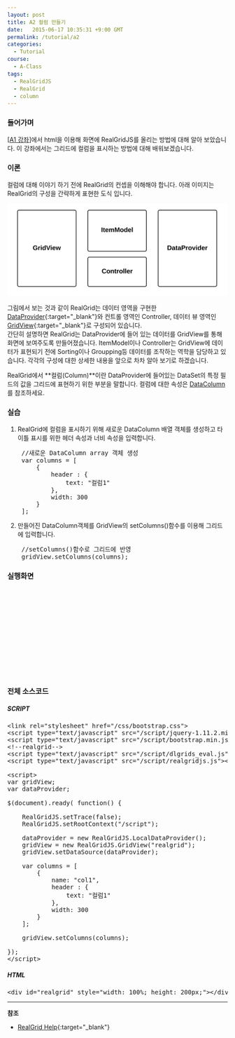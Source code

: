 ```yaml
---
layout: post
title: A2 컬럼 만들기
date:   2015-06-17 10:35:31 +9:00 GMT
permalink: /tutorial/a2
categories:
  - Tutorial
course:
  - A-Class
tags: 
  - RealGridJS
  - RealGrid
  - column
---
```


<script type="text/javascript" src="/script/dlgrids_eval.js"></script>
<script type="text/javascript" src="/script/realgridjs.js"></script>

<script>
var gridView;
var dataProvider;
    
$(document).ready( function() {

    RealGridJS.setTrace(false);
    RealGridJS.setRootContext("/script");
    
    dataProvider = new RealGridJS.LocalDataProvider();
    gridView = new RealGridJS.GridView("realgrid");
    gridView.setDataSource(dataProvider);
    
    var columns = [
        {
            name: "col1",
            header : {
                text: "컬럼1"
            },
            width: 300
        }
    ];
    
    gridView.setColumns(columns);

});
</script>

### 들어가며

\[[A1 강좌](/tutorial/a1)\]에서 html을 이용해 화면에 RealGridJS를 올리는 방법에 대해 알아 보았습니다. 이 강좌에서는 그리드에 컬럼을 표시하는 방법에 대해 배워보겠습니다.

### 이론

컬럼에 대해 이야기 하기 전에 RealGrid의 컨셉을 이해해야 합니다. 아래 이미지는 RealGrid의 구성을 간략하게 표현한 도식 입니다.    

![](/images/tutorials/20150617-realgrid-concept.png)

그림에서 보는 것과 같이 RealGrid는 데이터 영역을 구현한 [DataProvider](http://help.realgrid.com/api/DataProvider/){:target="_blank"}와  컨트롤 영역인 Controller, 데이터 뷰 영역인 [GridView](http://help.realgrid.com/api/GridView/){:target="_blank"}로 구성되어 있습니다.    
간단히 설명하면 RealGrid는 DataProvider에 들어 있는 데이터를 GridView를 통해 화면에 보여주도록 만들어졌습니다. ItemModel이나 Controller는 GridView에 데이터가 표현되기 전에 Sorting이나 Groupping등 데이터를 조작하는 역학을 담당하고 있습니다. 각각의 구성에 대한 상세한 내용을 앞으로 차차 알아 보기로 하겠습니다.

RealGrid에서 **컬럼(Column)**이란 DataProvider에 들어있는 DataSet의 특정 필드의 값을 그리드에 표현하기 위한 부분을 말합니다. 컬럼에 대한 속성은 [DataColumn](http://help.realgrid.com/api/types/DataColumn/)를 참조하세요.

### 실습 

1. RealGrid에 컬럼을 표시하기 위해 새로운 DataColumn 배열 객체를 생성하고 타이틀 표시를 위한 헤더 속성과 너비 속성을 입력합니다.

    <pre class="prettyprint">
    //새로운 DataColumn array 객체 생성
    var columns = [
        {
            header : {
                text: "컬럼1"
            },
            width: 300
        }
    ];</pre>

2. 만들어진 DataColumn객체를 GridView의 setColumns()함수를 이용해 그리드에 입력합니다.    

    <pre class="prettyprint">
    //setColumns()함수로 그리드에 반영
    gridView.setColumns(columns);</pre>

### 실행화면

<div id="realgrid" style="width: 100%; height: 200px;"></div>
<p></p>

### 전체 소스코드

##### SCRIPT    
<pre class="prettyprint full-source-script">
&lt;link rel=&quot;stylesheet&quot; href=&quot;/css/bootstrap.css&quot;&gt;
&lt;script type=&quot;text/javascript&quot; src=&quot;/script/jquery-1.11.2.min.js&quot;&gt;&lt;/script&gt;
&lt;script type=&quot;text/javascript&quot; src=&quot;/script/bootstrap.min.js&quot;&gt;&lt;/script&gt;
&lt;!--realgrid--&gt;
&lt;script type=&quot;text/javascript&quot; src=&quot;/script/dlgrids_eval.js&quot;&gt;&lt;/script&gt;
&lt;script type=&quot;text/javascript&quot; src=&quot;/script/realgridjs.js&quot;&gt;&lt;/script&gt;

&lt;script&gt;
var gridView;
var dataProvider;
    
$(document).ready( function() {

    RealGridJS.setTrace(false);
    RealGridJS.setRootContext(&quot;/script&quot;);
    
    dataProvider = new RealGridJS.LocalDataProvider();
    gridView = new RealGridJS.GridView(&quot;realgrid&quot;);
    gridView.setDataSource(dataProvider);
    
    var columns = [
        {
            name: &quot;col1&quot;,
            header : {
                text: &quot;&#xceec;&#xb7fc;1&quot;
            },
            width: 300
        }
    ];
    
    gridView.setColumns(columns);

});
&lt;/script&gt;
</pre>

##### HTML
<pre class="prettyprint full-source-html">
&lt;div id=&quot;realgrid&quot; style=&quot;width: 100%; height: 200px;&quot;&gt;&lt;/div&gt;
</pre>

---
**참조**

* [RealGrid Help](http://help.realgrid.com){:target="_blank"}